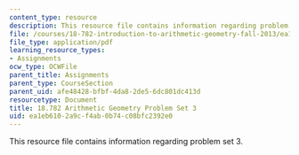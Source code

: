 ```yaml
---
content_type: resource
description: This resource file contains information regarding problem set 3.
file: /courses/18-782-introduction-to-arithmetic-geometry-fall-2013/ea1eb6102a9cf4ab0b74c08bfc2392e0_MIT18_782F13_pset3.pdf
file_type: application/pdf
learning_resource_types:
- Assignments
ocw_type: OCWFile
parent_title: Assignments
parent_type: CourseSection
parent_uid: afe48428-bfbf-4da8-2de5-6dc801dc413d
resourcetype: Document
title: 18.782 Arithmetic Geometry Problem Set 3
uid: ea1eb610-2a9c-f4ab-0b74-c08bfc2392e0
---
```

This resource file contains information regarding problem set 3.

